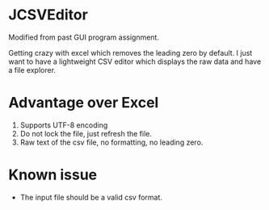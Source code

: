 # JCSVEditor
Modified from past GUI program assignment.

Getting crazy with excel which removes the leading zero by default.
I just want to have a lightweight CSV editor which displays the raw data and have a file explorer.

# Advantage over Excel
1. Supports UTF-8 encoding
2. Do not lock the file, just refresh the file.
3. Raw text of the csv file, no formatting, no leading zero.

# Known issue
- The input file should be a valid csv format.